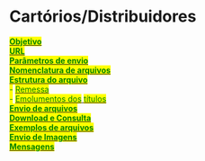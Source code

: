 # Cartórios/Distribuidores

[<mark style="color:green;">**Objetivo**</mark>](objetivo.md)\
[<mark style="color:green;">**URL**</mark>](url.md)\
[<mark style="color:green;">**Parâmetros de envio**</mark>](parametros-de-envio.md)\
[<mark style="color:green;">**Nomenclatura de arquivos**</mark>](nomenclatura-de-arquivos.md)\
[<mark style="color:green;">**Estrutura do arquivo**</mark>](estrutura-do-arquivo-de-remessa/)\
&#x20;  <mark style="color:green;">-</mark> [<mark style="color:green;">Remessa</mark>](estrutura-do-arquivo-de-remessa/remessa.md)\
&#x20;  <mark style="color:green;">-</mark> [<mark style="color:green;">Emolumentos dos</mark> <mark style="color:green;">títulos</mark>](estrutura-do-arquivo-de-remessa/emolumentos-dos-titulos.md)\
[<mark style="color:green;">**Envio de arquivos**</mark>](envio-de-arquivos.md)\
[<mark style="color:green;">**Download e Consulta**</mark>](download-e-consulta.md)\
[<mark style="color:green;">**Exemplos de arquivos**</mark>](exemplos-de-arquivos.md)\
[<mark style="color:green;">**Envio de Imagens**</mark>](envio-de-imagens.md)\
[<mark style="color:green;">**Mensagens**</mark>](mensagens.md)
